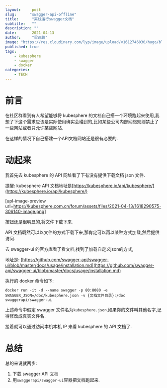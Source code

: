 ```yaml
---
layout:     post 
slug:      "swagger-api-offline"
title:      "离线运行swagger文档"
subtitle:   ""
description: ""  
date:       2021-04-13
author:     "梁远鹏"
image: "https://res.cloudinary.com/lyp/image/upload/v1612746030/hugo/blog.github.io/pexels-eva-elijas-5949232.jpg"
published: true
tags: 
    - kubesphere
    - swagger
    - docker
categories: 
    - TECH
---
```


# 前言

在社区群看到有人希望能够将 kubesphere 的文档自己搭一个环境跑起来使用,我想了下这个需求应该是实际使用确实会碰到的,比如某些公司内部网络规则禁止了一些网站或者只允许某些网站.  

在这样的情况下自己搭建一个API文档网站还是很有必要的.  

# 动起来

我首先去 kubesphere 的 API 网址看了下有没有提供下载文档 json 文件.  

提醒: kubesphere API 文档地址是[https://kubesphere.io/api/kubesphere/](https://kubesphere.io/api/kubesphere/)

[upl-image-preview url=https://kubesphere.com.cn/forum/assets/files/2021-04-13/1618290575-306140-image.png]

按钮还是很明显的,将文件下载下来.  

API 文档既然可以以文件的方式下载下来,那肯定可以再以某种方式加载,然后提供访问.  

去 swagger-ui 的官方库看了看文档,找到了加载自定义json的方式,  

地址是: [https://github.com/swagger-api/swagger-ui/blob/master/docs/usage/installation.md](https://github.com/swagger-api/swagger-ui/blob/master/docs/usage/installation.md)  

执行的 docker 命令如下:  

```shell
docker run -it -d --name swagger -p 80:8080 -e SWAGGER_JSON=/doc/kubesphere.json -v {文档文件目录}:/doc swaggerapi/swagger-ui
```  

上述命令中假定 swagger 文件名为`kubesphere.json`,如果你的文件叫其他名字,记得修改成真实文件名.


接着就可以通过访问本机本机 IP 来看 kubesphere 的 API 文档了.  

# 总结

总的来说就两步:  

1. 下载 swagger API 文档  
2. 用`swaggerapi/swagger-ui`容器把文档跑起来.
